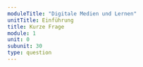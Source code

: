 ```yaml
---
moduleTitle: "Digitale Medien und Lernen"
unitTitle: Einführung
title: Kurze Frage
module: 1
unit: 0
subunit: 30
type: question
---
```


